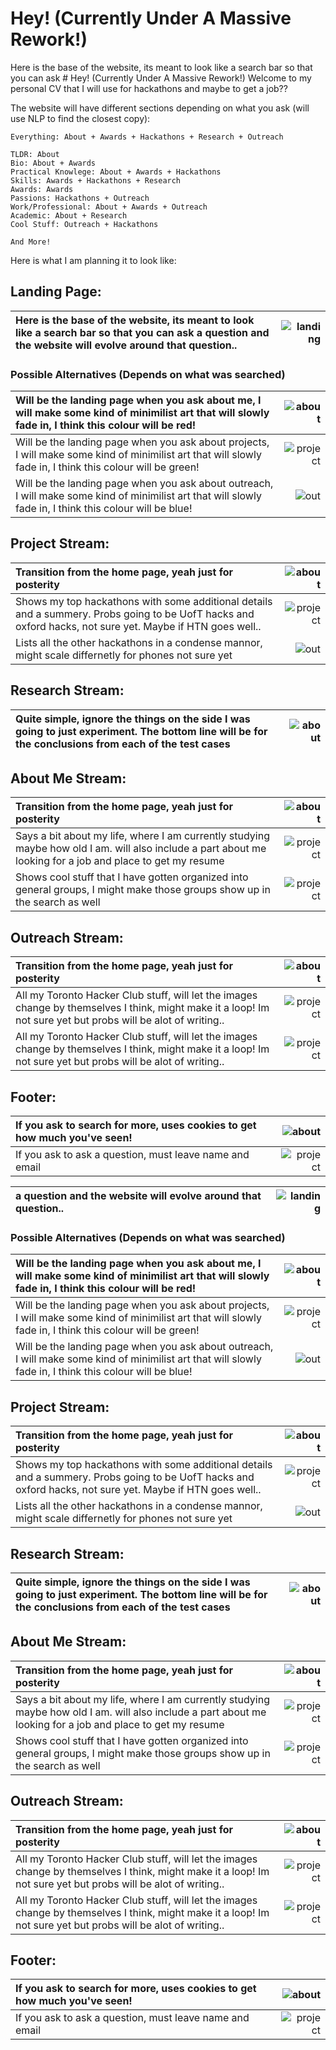# Hey! (Currently Under A Massive Rework!)
Here is the base of the website, its meant to look like a search bar so that you can ask # Hey! (Currently Under A Massive Rework!)
Welcome to my personal CV that I will use for hackathons and maybe to get a job??

The website will have different sections depending on what you ask (will use NLP to find the closest copy):
```
Everything: About + Awards + Hackathons + Research + Outreach

TLDR: About
Bio: About + Awards
Practical Knowlege: About + Awards + Hackathons
Skills: Awards + Hackathons + Research
Awards: Awards
Passions: Hackathons + Outreach
Work/Professional: About + Awards + Outreach
Academic: About + Research
Cool Stuff: Outreach + Hackathons

And More!
```

Here is what I am planning it to look like:

## Landing Page:

Here is the base of the website, its meant to look like a search bar so that you can ask a question and the website will evolve around that question.. | ![landing](https://github.com/rbrtknwls/rbrtknwls.github.io/blob/master/planning/Home%20Page.png)
| :--- | ---: 

### Possible Alternatives (Depends on what was searched)

Will be the landing page when you ask about me, I will make some kind of minimilist art that will slowly fade in, I think this colour will be red! | ![about](https://github.com/rbrtknwls/rbrtknwls.github.io/blob/master/planning/About%20Me.png)
| :--- | ---: 
Will be the landing page when you ask about projects, I will make some kind of minimilist art that will slowly fade in, I think this colour will be green! | ![project](https://github.com/rbrtknwls/rbrtknwls.github.io/blob/master/planning/Projects.png)
Will be the landing page when you ask about outreach, I will make some kind of minimilist art that will slowly fade in, I think this colour will be blue! | ![out](https://github.com/rbrtknwls/rbrtknwls.github.io/blob/master/planning/Outreach%20.png)

## Project Stream:

Transition from the home page, yeah just for posterity | ![about](https://github.com/rbrtknwls/rbrtknwls.github.io/blob/master/planning/Projects%20(Home-_Feature).png)
| :--- | ---: 
Shows my top hackathons with some additional details and a summery. Probs going to be UofT hacks and oxford hacks, not sure yet. Maybe if HTN goes well..| ![project](https://github.com/rbrtknwls/rbrtknwls.github.io/blob/master/planning/Projects%20(Feature%20Hackathons)%20(1).png)
Lists all the other hackathons in a condense mannor, might scale differnetly for phones not sure yet | ![out](https://github.com/rbrtknwls/rbrtknwls.github.io/blob/master/planning/Projects%20(Hackathons).png)

## Research Stream:
Quite simple, ignore the things on the side I was going to just experiment. The bottom line will be for the conclusions from each of the test cases | ![about](https://github.com/rbrtknwls/rbrtknwls.github.io/blob/master/planning/Projects%20(Research)%20.png)
| :--- | ---: 

## About Me Stream:

Transition from the home page, yeah just for posterity | ![about](https://github.com/rbrtknwls/rbrtknwls.github.io/blob/master/planning/About%20Me%20(Home-_Bio).png)
| :--- | ---: 
Says a bit about my life, where I am currently studying maybe how old I am. will also include a part about me looking for a job and place to get my resume| ![project](https://github.com/rbrtknwls/rbrtknwls.github.io/blob/master/planning/About%20Me%20(Bio).png)
Shows cool stuff that I have gotten organized into general groups, I might make those groups show up in the search as well| ![project](https://github.com/rbrtknwls/rbrtknwls.github.io/blob/master/planning/About%20Me%20(Skills%20_%20Awards).png)

## Outreach Stream:

Transition from the home page, yeah just for posterity | ![about](https://github.com/rbrtknwls/rbrtknwls.github.io/blob/master/planning/Outreach%20(Home-_Organization)%20.png)
| :--- | ---: 
All my Toronto Hacker Club stuff, will let the images change by themselves I think, might make it a loop! Im not sure yet but probs will be alot of writing..| ![project](https://github.com/rbrtknwls/rbrtknwls.github.io/blob/master/planning/Outreach%20(Organization)%20.png)
All my Toronto Hacker Club stuff, will let the images change by themselves I think, might make it a loop! Im not sure yet but probs will be alot of writing..| ![project](https://github.com/rbrtknwls/rbrtknwls.github.io/blob/master/planning/Outreach%20(Organization)%20%20(1).png)

## Footer:

If you ask to search for more, uses cookies to get how much you've seen! | ![about](https://github.com/rbrtknwls/rbrtknwls.github.io/blob/master/planning/Footer%20(Search%20More).png)
| :--- | ---: 
If you ask to ask a question, must leave name and email| ![project](https://github.com/rbrtknwls/rbrtknwls.github.io/blob/master/planning/Footer%20(Ask%20a%20Question)%20.png)

a question and the website will evolve around that question.. | ![landing](https://github.com/rbrtknwls/rbrtknwls.github.io/blob/master/planning/Home%20Page.png)
| :--- | ---: 

### Possible Alternatives (Depends on what was searched)

Will be the landing page when you ask about me, I will make some kind of minimilist art that will slowly fade in, I think this colour will be red! | ![about](https://github.com/rbrtknwls/rbrtknwls.github.io/blob/master/planning/About%20Me.png)
| :--- | ---: 
Will be the landing page when you ask about projects, I will make some kind of minimilist art that will slowly fade in, I think this colour will be green! | ![project](https://github.com/rbrtknwls/rbrtknwls.github.io/blob/master/planning/Projects.png)
Will be the landing page when you ask about outreach, I will make some kind of minimilist art that will slowly fade in, I think this colour will be blue! | ![out](https://github.com/rbrtknwls/rbrtknwls.github.io/blob/master/planning/Outreach%20.png)

## Project Stream:

Transition from the home page, yeah just for posterity | ![about](https://github.com/rbrtknwls/rbrtknwls.github.io/blob/master/planning/Projects%20(Home-_Feature).png)
| :--- | ---: 
Shows my top hackathons with some additional details and a summery. Probs going to be UofT hacks and oxford hacks, not sure yet. Maybe if HTN goes well..| ![project](https://github.com/rbrtknwls/rbrtknwls.github.io/blob/master/planning/Projects%20(Feature%20Hackathons)%20(1).png)
Lists all the other hackathons in a condense mannor, might scale differnetly for phones not sure yet | ![out](https://github.com/rbrtknwls/rbrtknwls.github.io/blob/master/planning/Projects%20(Hackathons).png)

## Research Stream:
Quite simple, ignore the things on the side I was going to just experiment. The bottom line will be for the conclusions from each of the test cases | ![about](https://github.com/rbrtknwls/rbrtknwls.github.io/blob/master/planning/Projects%20(Research)%20.png)
| :--- | ---: 

## About Me Stream:

Transition from the home page, yeah just for posterity | ![about](https://github.com/rbrtknwls/rbrtknwls.github.io/blob/master/planning/About%20Me%20(Home-_Bio).png)
| :--- | ---: 
Says a bit about my life, where I am currently studying maybe how old I am. will also include a part about me looking for a job and place to get my resume| ![project](https://github.com/rbrtknwls/rbrtknwls.github.io/blob/master/planning/About%20Me%20(Bio).png)
Shows cool stuff that I have gotten organized into general groups, I might make those groups show up in the search as well| ![project](https://github.com/rbrtknwls/rbrtknwls.github.io/blob/master/planning/About%20Me%20(Skills%20_%20Awards).png)

## Outreach Stream:

Transition from the home page, yeah just for posterity | ![about](https://github.com/rbrtknwls/rbrtknwls.github.io/blob/master/planning/Outreach%20(Home-_Organization)%20.png)
| :--- | ---: 
All my Toronto Hacker Club stuff, will let the images change by themselves I think, might make it a loop! Im not sure yet but probs will be alot of writing..| ![project](https://github.com/rbrtknwls/rbrtknwls.github.io/blob/master/planning/Outreach%20(Organization)%20.png)
All my Toronto Hacker Club stuff, will let the images change by themselves I think, might make it a loop! Im not sure yet but probs will be alot of writing..| ![project](https://github.com/rbrtknwls/rbrtknwls.github.io/blob/master/planning/Outreach%20(Organization)%20%20(1).png)

## Footer:

If you ask to search for more, uses cookies to get how much you've seen! | ![about](https://github.com/rbrtknwls/rbrtknwls.github.io/blob/master/planning/Footer%20(Search%20More).png)
| :--- | ---: 
If you ask to ask a question, must leave name and email| ![project](https://github.com/rbrtknwls/rbrtknwls.github.io/blob/master/planning/Footer%20(Ask%20a%20Question)%20.png)

